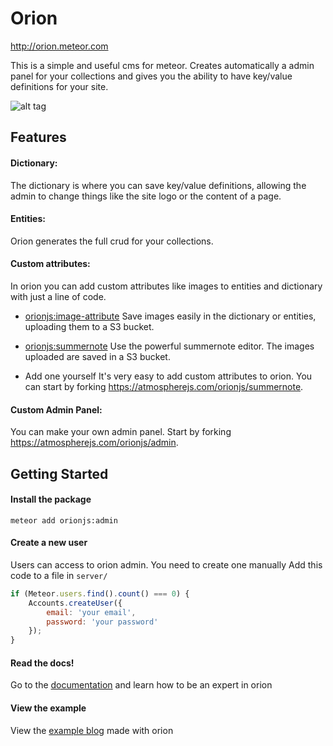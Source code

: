 Orion
=====

http://orion.meteor.com

This is a simple and useful cms for meteor. 
Creates automatically a admin panel for your 
collections and gives you the ability to have
key/value definitions for your site.

![alt tag](http://i.imgur.com/aTG9iF5.png)

## Features

#### Dictionary:
The dictionary is where you can save key/value definitions, allowing the admin to change things like the site logo or the content of a page.

#### Entities:
Orion generates the full crud for your collections.

#### Custom attributes:
In orion you can add custom attributes like images to entities and dictionary with just a line of code.

- [orionjs:image-attribute](http://orion.meteor.com/docs/attributes/image)
Save images easily in the dictionary or entities, uploading them to a S3 bucket.

- [orionjs:summernote](http://orion.meteor.com/docs/attributes/summernote)
Use the powerful summernote editor. The images uploaded are saved in a S3 bucket.

- Add one yourself
It's very easy to add custom attributes to orion. You can start by forking https://atmospherejs.com/orionjs/summernote.

#### Custom Admin Panel:
You can make your own admin panel. Start by forking https://atmospherejs.com/orionjs/admin.

## Getting Started

#### Install the package

```
meteor add orionjs:admin
```

#### Create a new user

Users can access to orion admin. You need to create one manually
Add this code to a file in ```server/```

```js
if (Meteor.users.find().count() === 0) {
    Accounts.createUser({
        email: 'your email',
        password: 'your password'
    });
}
```

#### Read the docs!

Go to the [documentation](http://orion.meteor.com/docs/dictionary) and learn how to be an expert in orion

#### View the example

View the [example blog](https://github.com/orionjs/example-blog) made with orion
